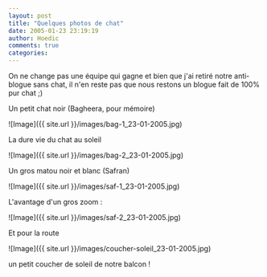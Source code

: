 ```yaml
---
layout: post
title: "Quelques photos de chat"
date: 2005-01-23 23:19:19
author: Hoedic
comments: true
categories: 
---
```



On ne change pas une équipe qui gagne et bien que j'ai retiré notre anti-blogue sans chat, il n'en reste pas que nous restons un blogue fait de 100% pur chat ;)

Un petit chat noir (Bagheera, pour mémoire)

![Image]({{ site.url }}/images/bag-1_23-01-2005.jpg)
<div class="photoattrib">La dure vie du chat au soleil</div>



![Image]({{ site.url }}/images/bag-2_23-01-2005.jpg)


Un gros matou noir et blanc (Safran)

![Image]({{ site.url }}/images/saf-1_23-01-2005.jpg)
<div class="photoattrib">L'avantage d'un gros zoom :</div>



![Image]({{ site.url }}/images/saf-2_23-01-2005.jpg)


Et pour la route

![Image]({{ site.url }}/images/coucher-soleil_23-01-2005.jpg)
<div class="photoattrib">un petit coucher de soleil de notre balcon !</div>

